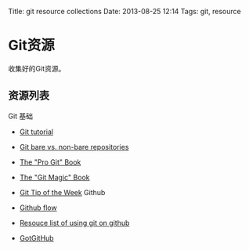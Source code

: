Title: git resource collections
Date: 2013-08-25 12:14
Tags: git, resource

# Git资源

收集好的Git资源。
## 资源列表

Git 基础

*  [Git tutorial](http://www.vogella.com/articles/Git/article.html)
*  [Git bare vs. non-bare repositories](http://www.bitflop.com/document/111)
*  [The "Pro Git" Book](http://git-scm.com/book/zh/)
*  [The "Git Magic" Book](http://www-cs-students.stanford.edu/~blynn/gitmagic/intl/zh_cn/index.html)
*  [Git Tip of the Week](http://alblue.bandlem.com/Tag/gtotw/)
Github

*  [Github flow](http://scottchacon.com/2011/08/31/github-flow.html)
*  [Resouce list of using git on github](https///help.github.com/articles/what-are-other-good-resources-for-using-git-or-github)
*  [GotGitHub](http://www.worldhello.net/gotgithub/)

